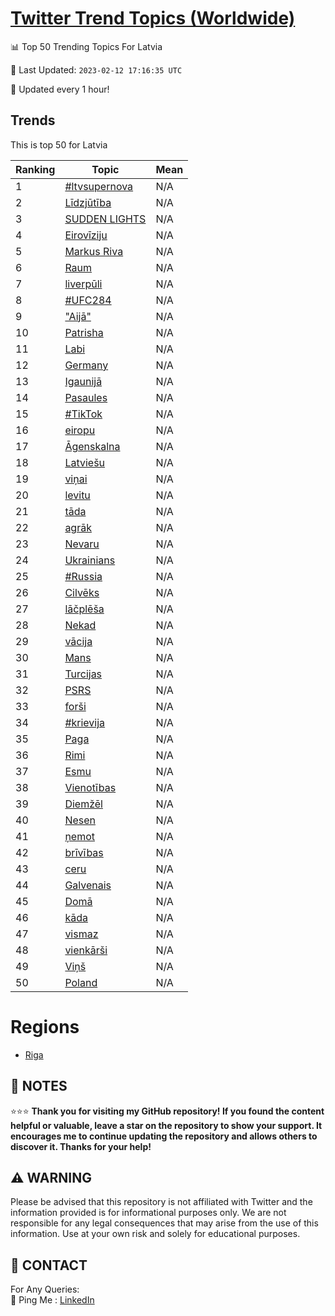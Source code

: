 [Twitter Trend Topics (Worldwide)](https://github.com/ErcinDedeoglu/Twitter-Trend-Topics)
==========


📊 Top 50 Trending Topics For Latvia

📆 Last Updated: `2023-02-12 17:16:35 UTC`

🔧 Updated every 1 hour!


## Trends

This is top 50 for Latvia

| Ranking | Topic | Mean |
| ------- | ------------ | ------------ |
| 1 | [#ltvsupernova](http://twitter.com/search?q=%23ltvsupernova) | N/A |
| 2 | [Līdzjūtība](http://twitter.com/search?q=L%c4%abdzj%c5%abt%c4%abba) | N/A |
| 3 | [SUDDEN LIGHTS](http://twitter.com/search?q=SUDDEN+LIGHTS) | N/A |
| 4 | [Eirovīziju](http://twitter.com/search?q=Eirov%c4%abziju) | N/A |
| 5 | [Markus Riva](http://twitter.com/search?q=Markus+Riva) | N/A |
| 6 | [Raum](http://twitter.com/search?q=Raum) | N/A |
| 7 | [liverpūli](http://twitter.com/search?q=liverp%c5%abli) | N/A |
| 8 | [#UFC284](http://twitter.com/search?q=%23UFC284) | N/A |
| 9 | ["Aijā"](http://twitter.com/search?q=%22Aij%c4%81%22) | N/A |
| 10 | [Patrisha](http://twitter.com/search?q=Patrisha) | N/A |
| 11 | [Labi](http://twitter.com/search?q=Labi) | N/A |
| 12 | [Germany](http://twitter.com/search?q=Germany) | N/A |
| 13 | [Igaunijā](http://twitter.com/search?q=Igaunij%c4%81) | N/A |
| 14 | [Pasaules](http://twitter.com/search?q=Pasaules) | N/A |
| 15 | [#TikTok](http://twitter.com/search?q=%23TikTok) | N/A |
| 16 | [eiropu](http://twitter.com/search?q=eiropu) | N/A |
| 17 | [Āgenskalna](http://twitter.com/search?q=%c4%80genskalna) | N/A |
| 18 | [Latviešu](http://twitter.com/search?q=Latvie%c5%a1u) | N/A |
| 19 | [viņai](http://twitter.com/search?q=vi%c5%86ai) | N/A |
| 20 | [levitu](http://twitter.com/search?q=levitu) | N/A |
| 21 | [tāda](http://twitter.com/search?q=t%c4%81da) | N/A |
| 22 | [agrāk](http://twitter.com/search?q=agr%c4%81k) | N/A |
| 23 | [Nevaru](http://twitter.com/search?q=Nevaru) | N/A |
| 24 | [Ukrainians](http://twitter.com/search?q=Ukrainians) | N/A |
| 25 | [#Russia](http://twitter.com/search?q=%23Russia) | N/A |
| 26 | [Cilvēks](http://twitter.com/search?q=Cilv%c4%93ks) | N/A |
| 27 | [lāčplēša](http://twitter.com/search?q=l%c4%81%c4%8dpl%c4%93%c5%a1a) | N/A |
| 28 | [Nekad](http://twitter.com/search?q=Nekad) | N/A |
| 29 | [vācija](http://twitter.com/search?q=v%c4%81cija) | N/A |
| 30 | [Mans](http://twitter.com/search?q=Mans) | N/A |
| 31 | [Turcijas](http://twitter.com/search?q=Turcijas) | N/A |
| 32 | [PSRS](http://twitter.com/search?q=PSRS) | N/A |
| 33 | [forši](http://twitter.com/search?q=for%c5%a1i) | N/A |
| 34 | [#krievija](http://twitter.com/search?q=%23krievija) | N/A |
| 35 | [Paga](http://twitter.com/search?q=Paga) | N/A |
| 36 | [Rimi](http://twitter.com/search?q=Rimi) | N/A |
| 37 | [Esmu](http://twitter.com/search?q=Esmu) | N/A |
| 38 | [Vienotības](http://twitter.com/search?q=Vienot%c4%abbas) | N/A |
| 39 | [Diemžēl](http://twitter.com/search?q=Diem%c5%be%c4%93l) | N/A |
| 40 | [Nesen](http://twitter.com/search?q=Nesen) | N/A |
| 41 | [ņemot](http://twitter.com/search?q=%c5%86emot) | N/A |
| 42 | [brīvības](http://twitter.com/search?q=br%c4%abv%c4%abbas) | N/A |
| 43 | [ceru](http://twitter.com/search?q=ceru) | N/A |
| 44 | [Galvenais](http://twitter.com/search?q=Galvenais) | N/A |
| 45 | [Domā](http://twitter.com/search?q=Dom%c4%81) | N/A |
| 46 | [kāda](http://twitter.com/search?q=k%c4%81da) | N/A |
| 47 | [vismaz](http://twitter.com/search?q=vismaz) | N/A |
| 48 | [vienkārši](http://twitter.com/search?q=vienk%c4%81r%c5%a1i) | N/A |
| 49 | [Viņš](http://twitter.com/search?q=Vi%c5%86%c5%a1) | N/A |
| 50 | [Poland](http://twitter.com/search?q=Poland) | N/A |



# Regions

* [Riga](</Latvia/Riga.md>)



## 📝 NOTES

⭐⭐⭐ **Thank you for visiting my GitHub repository! If you found the content helpful or valuable, leave a star on the repository to show your support. It encourages me to continue updating the repository and allows others to discover it. Thanks for your help!**


## ⚠️ WARNING

Please be advised that this repository is not affiliated with Twitter and the information provided is for informational purposes only. We are not responsible for any legal consequences that may arise from the use of this information. Use at your own risk and solely for educational purposes.


## 📨 CONTACT

 For Any Queries:  
            🏓 Ping Me : [LinkedIn](https://www.linkedin.com/in/ercindedeoglu/)

